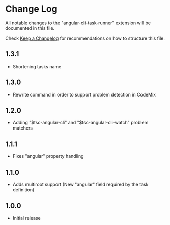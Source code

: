 # Change Log
All notable changes to the "angular-cli-task-runner" extension will be documented in this file.

Check [Keep a Changelog](http://keepachangelog.com/) for recommendations on how to structure this file.

## 1.3.1
- Shortening tasks name

## 1.3.0
- Rewrite command in order to support problem detection in CodeMix

## 1.2.0
- Adding "$tsc-angular-cli" and "$tsc-angular-cli-watch" problem matchers

## 1.1.1
- Fixes "angular" property handling

## 1.1.0
- Adds multiroot support (New "angular" field required by the task definition)

## 1.0.0
- Initial release